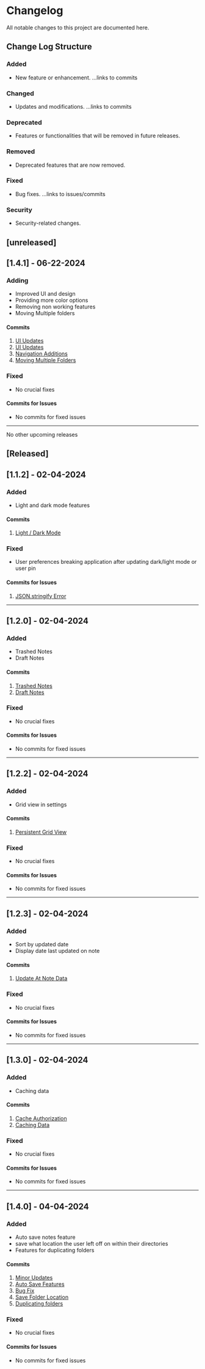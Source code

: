 # Changelog

All notable changes to this project are documented here.

## Change Log Structure

### Added

- New feature or enhancement.
  ...links to commits

### Changed

- Updates and modifications.
  ...links to commits

### Deprecated

- Features or functionalities that will be removed in future releases.

### Removed

- Deprecated features that are now removed.

### Fixed

- Bug fixes.
  ...links to issues/commits

### Security

- Security-related changes.

## [unreleased]

## [1.4.1] - 06-22-2024

### Adding

- Improved UI and design
- Providing more color options
- Removing non working features
- Moving Multiple folders

#### Commits

1. [UI Updates](https://github.com/RyanLarge13/Electron-Notes/commit/711a19d2e1fb285c1aa095c875cfa0d995f5a651)
2. [UI Updates](https://github.com/RyanLarge13/Electron-Notes/commit/45906d09f0a6d41300234a23c86c379ceaa05282)
3. [Navigation Additions](https://github.com/RyanLarge13/Electron-Notes/commit/c26c8cf0e06605d2e93ba8097eac8d9440d7fcc7)
4. [Moving Multiple Folders](https://github.com/RyanLarge13/Electron-Notes/commit/170f12f1c4825338e39ea6e3411ffc7c7ee76fc7)

### Fixed

- No crucial fixes

#### Commits for Issues

- No commits for fixed issues

---

No other upcoming releases

## [Released]

## [1.1.2] - 02-04-2024

### Added

- Light and dark mode features

#### Commits

1. [Light / Dark Mode](https://github.com/RyanLarge13/Electron-Notes/commit/c00b7580712645fcc844ea8c94164558efab2711)

### Fixed

- User preferences breaking application after updating dark/light mode or user pin

#### Commits for Issues

1. [JSON.stringify Error](https://github.com/RyanLarge13/Electron-Notes/commit/cee2f6acbb1809b38d43544f2863390b24c184ca)

---

## [1.2.0] - 02-04-2024

### Added

- Trashed Notes
- Draft Notes

#### Commits

1. [Trashed Notes](https://github.com/RyanLarge13/Electron-Notes/commit/4b85a02a4ff8ff2bcd89f2c98585e14e3c5368d4)
2. [Draft Notes](https://github.com/RyanLarge13/Electron-Notes/commit/3f80ad01fe468e985d5d3159fdc116d01f10a685)

### Fixed

- No crucial fixes

#### Commits for Issues

- No commits for fixed issues

---

## [1.2.2] - 02-04-2024

### Added

- Grid view in settings

#### Commits

1. [Persistent Grid View](https://github.com/RyanLarge13/Electron-Notes/commit/20cd9c36166d909e587b574c3b58f1c779138204)

### Fixed

- No crucial fixes

#### Commits for Issues

- No commits for fixed issues

---

## [1.2.3] - 02-04-2024

### Added

- Sort by updated date
- Display date last updated on note

#### Commits

1. [Update At Note Data](https://github.com/RyanLarge13/Electron-Notes/commit/ac53aa4b4f809a02bf37d41c232e9f4f58faabe7)

### Fixed

- No crucial fixes

#### Commits for Issues

- No commits for fixed issues

---

## [1.3.0] - 02-04-2024

### Added

- Caching data

#### Commits

1. [Cache Authorization](https://github.com/RyanLarge13/Electron-Notes/commit/2886b6603d4a7dd45814c479b0bc198a904d5340)
2. [Caching Data](https://github.com/RyanLarge13/Electron-Notes/commit/59f020c65c23a00588c51f14e2b4b8216ca3b834)

### Fixed

- No crucial fixes

#### Commits for Issues

- No commits for fixed issues

---

## [1.4.0] - 04-04-2024

### Added

- Auto save notes feature
- save what location the user left off on within their directories
- Features for duplicating folders

#### Commits

1. [Minor Updates](https://github.com/RyanLarge13/Electron-Notes/commit/d62bc4807d935c912d6bb104afbceb4537f53f0f)
2. [Auto Save Features](https://github.com/RyanLarge13/Electron-Notes/commit/189f7168d0790189237004f8a5047dd99a02ff7c)
3. [Bug Fix](https://github.com/RyanLarge13/Electron-Notes/commit/aa0ba6c66e6acfde3da9031ac910460783d819c5)
4. [Save Folder Location](https://github.com/RyanLarge13/Electron-Notes/commit/39ce94d93936ff8f315b4f79476f439f3f8761da)
5. [Duplicating folders](https://github.com/RyanLarge13/Electron-Notes/commit/39ce94d93936ff8f315b4f79476f439f3f8761da)

### Fixed

- No crucial fixes

#### Commits for Issues

- No commits for fixed issues
